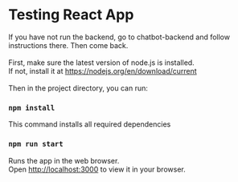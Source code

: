 # Testing React App

If you have not run the backend, go to chatbot-backend and follow instructions there. Then come back.\
\
First, make sure the latest version of node.js is installed. \
If not, install it at https://nodejs.org/en/download/current \
\
Then in the project directory, you can run:

### `npm install`

This command installs all required dependencies

### `npm run start`

Runs the app in the web browser.\
Open [http://localhost:3000](http://localhost:3000) to view it in your browser.
